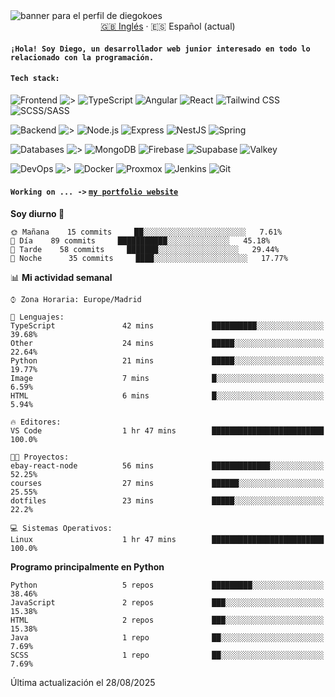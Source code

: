 <picture>
 <source media="(prefers-color-scheme: dark)" srcset="https://i.imgur.com/G5n6xUz.png">
 <source media="(prefers-color-scheme: light)" srcset="https://i.imgur.com/8gLfu4u.png">
 <img alt="banner para el perfil de diegokoes" src="https://i.imgur.com/G5n6xUz.png">
</picture>

<!-- Cambiador de idioma -->
<div align="center">
  <a href="./README.md">🇬🇧 Inglés</a> · <a>🇪🇸 Español (actual)</a>
</div>

#### `¡Hola! Soy Diego, un desarrollador web junior interesado en todo lo relacionado con la programación.`

#### `Tech stack:` 
<!-- Frontend -->
![Frontend   ](https://img.shields.io/badge/Frontend-20232a?style=for-the-badge&logo=terminal&logoColor=white)
![>](https://img.shields.io/badge/%3E-000000?style=for-the-badge&labelColor=000000&color=000000&logoColor=white&labelWidth=20) 
![TypeScript](https://img.shields.io/badge/typescript-3178C6?style=for-the-badge&logo=typescript&logoColor=white)
![Angular](https://img.shields.io/badge/angular-7E22CE?style=for-the-badge&logo=angular&logoColor=white)
![React](https://img.shields.io/badge/react-20232a?style=for-the-badge&logo=react&logoColor=61DAFB)
![Tailwind CSS](https://img.shields.io/badge/tailwindcss-06B6D4?style=for-the-badge&logo=tailwindcss&logoColor=white)
![SCSS/SASS](https://img.shields.io/badge/scss-CC6699?style=for-the-badge&logo=sass&logoColor=white)
<!-- Backend -->
![Backend    ](https://img.shields.io/badge/Backend-20232a?style=for-the-badge&logo=terminal&logoColor=white)
![>](https://img.shields.io/badge/%3E-000000?style=for-the-badge&labelColor=000000&color=000000&logoColor=white&labelWidth=20) 
![Node.js](https://img.shields.io/badge/node.js-339933?style=for-the-badge&logo=nodedotjs&logoColor=white)
![Express](https://img.shields.io/badge/express-000000?style=for-the-badge&logo=express&logoColor=white)
![NestJS](https://img.shields.io/badge/nestjs-E0234E?style=for-the-badge&logo=nestjs&logoColor=white)
![Spring](https://img.shields.io/badge/spring-6DB33F?style=for-the-badge&logo=spring&logoColor=white)
<!-- Databases -->
![Databases  ](https://img.shields.io/badge/BD's-20232a?style=for-the-badge&logo=terminal&logoColor=white)
![>](https://img.shields.io/badge/%3E-000000?style=for-the-badge&labelColor=000000&color=000000&logoColor=white&labelWidth=20) 
![MongoDB](https://img.shields.io/badge/mongodb-4EA94B?style=for-the-badge&logo=mongodb&logoColor=white)
![Firebase](https://img.shields.io/badge/firebase-FFCA28?style=for-the-badge&logo=firebase&logoColor=black)
![Supabase](https://img.shields.io/badge/supabase-3ECF8E?style=for-the-badge&logo=supabase&logoColor=white)
![Valkey](https://img.shields.io/badge/valkey-DC382D?style=for-the-badge&logo=valkey&logoColor=white)
<!-- DevOps -->
![DevOps     ](https://img.shields.io/badge/DevOps-20232a?style=for-the-badge&logo=terminal&logoColor=white)
![>](https://img.shields.io/badge/%3E-000000?style=for-the-badge&labelColor=000000&color=000000&logoColor=white&labelWidth=20) 
![Docker](https://img.shields.io/badge/docker-2496ED?style=for-the-badge&logo=docker&logoColor=white)
![Proxmox](https://img.shields.io/badge/proxmox-e57000?style=for-the-badge&logo=proxmox&logoColor=white)
![Jenkins](https://img.shields.io/badge/jenkins-D24939?style=for-the-badge&logo=jenkins&logoColor=white)
![Git](https://img.shields.io/badge/git-F05032?style=for-the-badge&logo=git&logoColor=white)

#### `Working on ... ->`  [`my portfolio website`](https://github.com/diegokoes/portfolio)


<!--START_SECTION:waka_es-->
**Soy diurno 🐤** 

```text
🌞 Mañana    15 commits     ██░░░░░░░░░░░░░░░░░░░░░░░   7.61% 
🌆 Día    89 commits     ███████████░░░░░░░░░░░░░░   45.18% 
🌃 Tarde    58 commits     ███████░░░░░░░░░░░░░░░░░░   29.44% 
🌙 Noche      35 commits     ████░░░░░░░░░░░░░░░░░░░░░   17.77%

```


📊 **Mi actividad semanal** 

```text
⌚︎ Zona Horaria: Europe/Madrid

💬 Lenguajes: 
TypeScript               42 mins             ██████████░░░░░░░░░░░░░░░   39.68% 
Other                    24 mins             █████░░░░░░░░░░░░░░░░░░░░   22.64% 
Python                   21 mins             █████░░░░░░░░░░░░░░░░░░░░   19.77% 
Image                    7 mins              █░░░░░░░░░░░░░░░░░░░░░░░░   6.59% 
HTML                     6 mins              █░░░░░░░░░░░░░░░░░░░░░░░░   5.94%

🔥 Editores: 
VS Code                  1 hr 47 mins        █████████████████████████   100.0%

🐱‍💻 Proyectos: 
ebay-react-node          56 mins             █████████████░░░░░░░░░░░░   52.25% 
courses                  27 mins             ██████░░░░░░░░░░░░░░░░░░░   25.55% 
dotfiles                 23 mins             █████░░░░░░░░░░░░░░░░░░░░   22.2%

💻 Sistemas Operativos: 
Linux                    1 hr 47 mins        █████████████████████████   100.0%

```

**Programo principalmente en Python** 

```text
Python                   5 repos             █████████░░░░░░░░░░░░░░░░   38.46% 
JavaScript               2 repos             ███░░░░░░░░░░░░░░░░░░░░░░   15.38% 
HTML                     2 repos             ███░░░░░░░░░░░░░░░░░░░░░░   15.38% 
Java                     1 repo              ██░░░░░░░░░░░░░░░░░░░░░░░   7.69% 
SCSS                     1 repo              ██░░░░░░░░░░░░░░░░░░░░░░░   7.69%

```



 Última actualización el 28/08/2025
<!--END_SECTION:waka_es-->
